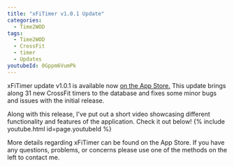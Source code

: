 ```yaml
---
title: "xFiTimer v1.0.1 Update"
categories:
  - Time2WOD
tags:
  - Time2WOD
  - CrossFit
  - timer
  - Updates
youtubeId: 0Gppm6VumPk
---
```


xFiTimer update v1.0.1 is available now [on the App Store.](https://joshuaseltzer.github.io/xfitimer/)  This update brings along 31 new CrossFit timers to the database and fixes some minor bugs and issues with the initial release.

Along with this release, I've put out a short video showcasing different functionality and features of the application.  Check it out below!
{% include youtube.html id=page.youtubeId %}


More details regarding xFiTimer can be found on the App Store.  If you have any questions, problems, or concerns please use one of the methods on the left to contact me.